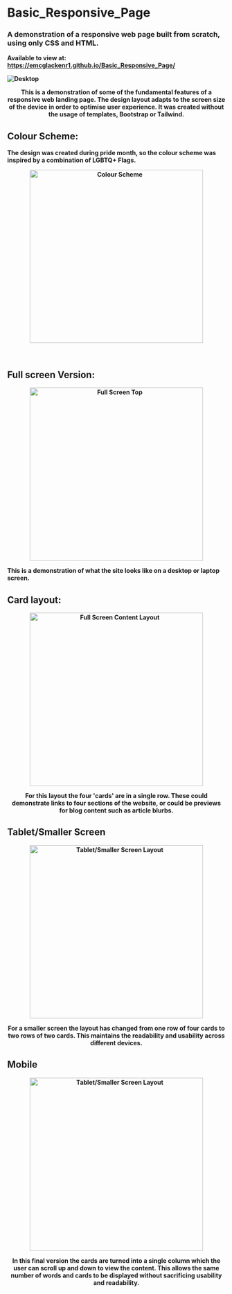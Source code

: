 <h1>Basic_Responsive_Page</h1>
<p align="center"><h3>
A demonstration of a responsive web page built from scratch, using only CSS and HTML. 
 </h3>

<b>Available to view at: https://emcglackenr1.github.io/Basic_Responsive_Page/<b>

![Desktop](https://user-images.githubusercontent.com/64873698/124370147-f4b44b80-dc6b-11eb-9729-149e123cdc9b.JPG)
</p>

<p align="center">
This is a demonstration of some of the fundamental features of a responsive web landing page. The design layout adapts to the screen size of the device in order to optimise user experience.
It was created without the usage of templates, Bootstrap or Tailwind. 

 <h2> Colour Scheme: </h2>

The design was created during pride month, so the colour scheme was inspired by a combination of LGBTQ+ Flags.
</p>
<p align="center">
  <img src="https://user-images.githubusercontent.com/64873698/124370146-f41bb500-dc6b-11eb-9c61-298172ba70e5.JPG" width="400"  alt="Colour Scheme">
</p>
 
 
<br>

 <h2> Full screen Version: </h2>

 
<p align="center">
  <img src="https://user-images.githubusercontent.com/64873698/124394734-a13c0f00-dcf8-11eb-8aaa-11bfce659d92.JPG"
       width="400"  alt="Full Screen Top">
</p>
 
 This is a demonstration of what the site looks like on a desktop or laptop screen.
 
 <h2> Card layout: </h2>
 
 <p align="center">
  <img src="https://user-images.githubusercontent.com/64873698/124394738-a600c300-dcf8-11eb-9d66-da6a1b99d2a1.JPG" width="400"  alt="Full Screen Content Layout"> </p>
 <p align="center">
  For this layout the four 'cards' are in a single row. These could demonstrate links to four sections of the website, or could be previews for blog content such as article blurbs. </p>


 <h2>Tablet/Smaller Screen</h2>
<p align="center">
  <img src="https://user-images.githubusercontent.com/64873698/124394745-ad27d100-dcf8-11eb-8eb9-a5c2232b679c.JPG"
       width="400"  alt="Tablet/Smaller Screen Layout"> </p>
 <p align="center">
  For a smaller screen the layout has changed from one row of four cards to two rows of two cards. This maintains the readability and usability across different devices.
</p>

<h2>Mobile</h2>
<p align="center">
  <img src="https://user-images.githubusercontent.com/64873698/124394742-aa2ce080-dcf8-11eb-8bda-912797076f91.JPG"
       width="400"  alt="Tablet/Smaller Screen Layout">
 </p>
 <p align="center">
 In this final version the cards are turned into a single column which the user can scroll up and down to view the content. This allows the same number of words and cards to be displayed without sacrificing usability and readability. 
</p>
